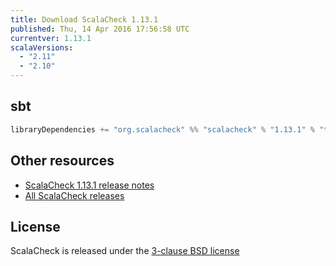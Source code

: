 ```yaml
---
title: Download ScalaCheck 1.13.1
published: Thu, 14 Apr 2016 17:56:58 UTC
currentver: 1.13.1
scalaVersions:
  - "2.11"
  - "2.10"
---
```

## sbt

```scala
libraryDependencies += "org.scalacheck" %% "scalacheck" % "1.13.1" % "test"
```

## Other resources

- [ScalaCheck 1.13.1 release notes](https://github.com/rickynils/scalacheck/tree/1.13.1/RELEASE)
- [All ScalaCheck releases](../releases.html)

## License

ScalaCheck is released under the [3-clause BSD license](https://github.com/rickynils/scalacheck/tree/1.13.1/LICENSE)
